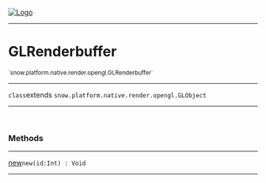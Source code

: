 
[![Logo](../../../../../../images/logo.png)](../../../../../../api/index.html)

---



<h1>GLRenderbuffer</h1>
<small>`snow.platform.native.render.opengl.GLRenderbuffer`</small>



---

`class`extends <code><span>snow.platform.native.render.opengl.GLObject</span></code>

---

&nbsp;
&nbsp;







<h3>Methods</h3> <hr/><span class="method apipage">
            <a name="new"><a class="lift" href="#new">new</a></a><code class="signature apipage">new(id:Int<span></span>) : Void</code><br/><span class="small_desc_flat"></span>
        </span>
    





---

&nbsp;
&nbsp;
&nbsp;
&nbsp;